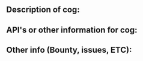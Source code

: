 ## Description of cog:

<your description here>

## API's or other information for cog:

<APIs and integrations here>

## Other info (Bounty, issues, ETC):

<other information here>
